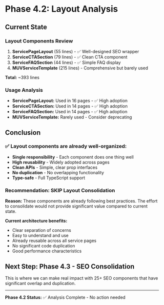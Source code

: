 # Phase 4.2: Layout Analysis

## Current State

### Layout Components Review
1. **ServicePageLayout** (55 lines) - ✅ Well-designed SEO wrapper
2. **ServiceCTASection** (79 lines) - ✅ Clean CTA component  
3. **ServiceFAQSection** (44 lines) - ✅ Simple FAQ display
4. **MUVServiceTemplate** (215 lines) - Comprehensive but barely used

**Total:** ~393 lines

### Usage Analysis
- **ServicePageLayout:** Used in 16 pages - ✅ High adoption
- **ServiceCTASection:** Used in 14 pages - ✅ High adoption
- **ServiceFAQSection:** Used in 14 pages - ✅ High adoption
- **MUVServiceTemplate:** Rarely used - Consider deprecating

## Conclusion

### ✅ Layout components are already well-organized:
- **Single responsibility** - Each component does one thing well
- **High reusability** - Widely adopted across pages
- **Clean APIs** - Simple, clear prop interfaces
- **No duplication** - No overlapping functionality
- **Type-safe** - Full TypeScript support

### Recommendation: SKIP Layout Consolidation
**Reason:** These components are already following best practices. The effort to consolidate would not provide significant value compared to current state.

**Current architecture benefits:**
- Clear separation of concerns
- Easy to understand and use
- Already reusable across all service pages
- No significant code duplication
- Good performance characteristics

## Next Step: Phase 4.3 - SEO Consolidation
This is where we can make real impact with 25+ SEO components that have significant overlap and duplication.

---

**Phase 4.2 Status:** ✅ Analysis Complete - No action needed
